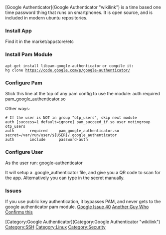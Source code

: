 [Google Authenticator](Google Authenticator "wikilink") is a time based
one time password thing that runs on smartphones. It is open source, and
is included in modern ubuntu repositories.

### Install App

Find it in the market/appstore/etc

### Install Pam Module

`apt-get install libpam-google-authenticator` `or compile it:`\
`hg clone `[`https://code.google.com/p/google-authenticator/`](https://code.google.com/p/google-authenticator/)

### Configure Pam

Stick this line at the top of any pam config to use the module: auth
required pam\_google\_authenticator.so

Other ways:

    # If the user is NOT in group "otp_users", skip next module
    auth [success=1 default=ignore] pam_succeed_if.so user notingroup otp_users
    auth       required     pam_google_authenticator.so secret=/var/run/user/${USER}/.google_authenticator
    auth       include      password-auth

### Configure User

As the user run: google-authenticator

It will setup a .google\_authenticator file, and give you a QR code to
scan for the app. Alternatively you can type in the secret manually.

### Issues

If you use public key authentication, it bypasses PAM, and never gets to
the google authenticator pam module. [Google Issue
40](http://code.google.com/p/google-authenticator/issues/detail?id=40)
[Another Guy Who Confirms
this](http://blog.endpoint.com/2011/03/google-2-factor-authentication.html)

[Category:Google
Authenticator](Category:Google Authenticator "wikilink") <Category:SSH>
<Category:Linux> <Category:Security>

